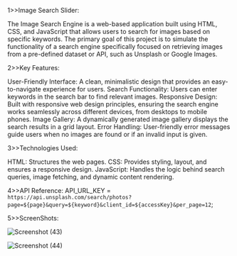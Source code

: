 
1>>Image Search Slider:

The Image Search Engine is a web-based application built using HTML, CSS, and JavaScript that allows users to search for images based on specific keywords. The primary goal of this project is to simulate the functionality of a search engine specifically focused on retrieving images from a pre-defined dataset or API, such as Unsplash or Google Images.


2>>Key Features:

User-Friendly Interface: A clean, minimalistic design that provides an easy-to-navigate experience for users.
Search Functionality: Users can enter keywords in the search bar to find relevant images.
Responsive Design: Built with responsive web design principles, ensuring the search engine works seamlessly across different devices, from desktops to mobile phones.
Image Gallery: A dynamically generated image gallery displays the search results in a grid layout.
Error Handling: User-friendly error messages guide users when no images are found or if an invalid input is given.

3>>Technologies Used:

HTML: Structures the web pages.
CSS: Provides styling, layout, and ensures a responsive design.
JavaScript: Handles the logic behind search queries, image fetching, and dynamic content rendering.

4>>API Reference:
API_URL_KEY = `https://api.unsplash.com/search/photos?page=${page}&query=${keyword}&client_id=${accessKey}&per_page=12`;


5>>ScreenShots:

![Screenshot (43)](https://github.com/user-attachments/assets/c6ea0ac5-62b3-46f0-9423-c8cd7401eeac)


![Screenshot (44)](https://github.com/user-attachments/assets/0315d457-7a23-4f5d-8ad0-0c62ee3e4189)

